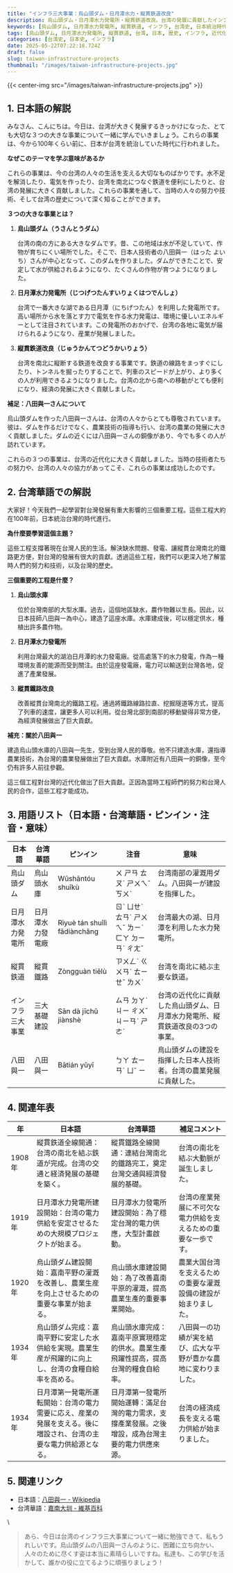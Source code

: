```yaml
---
title: "インフラ三大事業：烏山頭ダム・日月潭水力・縦貫鉄道改良"
description: 烏山頭ダム・日月潭水力発電所・縦貫鉄道改良。台湾の発展に貢献したインフラ三大事業を、小学生にもわかりやすく解説します。
keywords: [烏山頭ダム, 日月潭水力発電所, 縦貫鉄道, インフラ, 台湾史, 日本統治時代]
tags: [烏山頭ダム, 日月潭水力発電所, 縦貫鉄道, 台湾, 日本, 歴史, インフラ, 近代化]
categories: [台湾史, 日本史, インフラ]
date: 2025-05-22T07:22:18.724Z
draft: false
slug: taiwan-infrastructure-projects
thumbnail: "/images/taiwan-infrastructure-projects.jpg"
---
```


{{< center-img src="/images/taiwan-infrastructure-projects.jpg" >}}

## 1. 日本語の解説

みなさん、こんにちは。今日は、台湾が大きく発展するきっかけになった、とても大切な３つの大きな事業について一緒に学んでいきましょう。これらの事業は、今から100年くらい前に、日本が台湾を統治していた時代に行われました。

**なぜこのテーマを学ぶ意味があるか**

これらの事業は、今の台湾の人々の生活を支える大切なものばかりです。水不足を解消したり、電気を作ったり、台湾を南北につなぐ鉄道を便利にしたりと、台湾の発展に大きく貢献しました。これらの事業を通して、当時の人々の努力や技術、そして台湾の歴史について深く知ることができます。

**３つの大きな事業とは？**

1.  **烏山頭ダム（うさんとうダム）**

    台湾の南の方にある大きなダムです。昔、この地域は水が不足していて、作物が育ちにくい場所でした。そこで、日本人技術者の八田與一（はった よいち）さんが中心となって、このダムを作りました。ダムができたことで、安定して水が供給されるようになり、たくさんの作物が育つようになりました。
2.  **日月潭水力発電所（じつげつたんすいりょくはつでんしょ）**

    台湾で一番大きな湖である日月潭（にちげつたん）を利用した発電所です。高い場所から水を落とす力で電気を作る水力発電は、環境に優しいエネルギーとして注目されています。この発電所のおかげで、台湾の各地に電気が届けられるようになり、産業が発展しました。
3.  **縦貫鉄道改良（じゅうかんてつどうかいりょう）**

    台湾を南北に縦断する鉄道を改良する事業です。鉄道の線路をまっすぐにしたり、トンネルを掘ったりすることで、列車のスピードが上がり、より多くの人が利用できるようになりました。台湾の北から南への移動がとても便利になり、経済の発展に大きく貢献しました。

**補足：八田與一さんについて**

烏山頭ダムを作った八田與一さんは、台湾の人々からとても尊敬されています。彼は、ダムを作るだけでなく、農業技術の指導も行い、台湾の農業の発展に大きく貢献しました。ダムの近くには八田與一さんの銅像があり、今でも多くの人が訪れています。

これらの３つの事業は、台湾の近代化に大きく貢献しました。当時の技術者たちの努力や、台湾の人々の協力があってこそ、これらの事業は成功したのです。

## 2. 台湾華語での解説

大家好！今天我們一起學習對台灣發展有重大影響的三個重要工程。這些工程大約在100年前，日本統治台灣的時代進行。

**為什麼要學習這個主題？**

這些工程支撐著現在台灣人民的生活。解決缺水問題、發電、讓縱貫台灣南北的鐵路更方便，對台灣的發展有很大的貢獻。透過這些工程，我們可以更深入地了解當時人們的努力和技術，以及台灣的歷史。

**三個重要的工程是什麼？**

1.  **烏山頭水庫**

    位於台灣南部的大型水庫。過去，這個地區缺水，農作物難以生長。因此，以日本技師八田與一為中心，建造了這座水庫。水庫建成後，可以穩定供水，種植出許多農作物。
2.  **日月潭水力發電所**

    利用台灣最大的湖泊日月潭的水力發電廠。從高處落下的水力發電，作為一種環境友善的能源而受到關注。由於這座發電廠，電力可以輸送到台灣各地，促進了產業發展。
3.  **縱貫鐵路改良**

    改善縱貫台灣南北的鐵路工程。通過將鐵路線路拉直、挖掘隧道等方式，提高了列車的速度，讓更多人可以利用。從台灣北部到南部的移動變得非常方便，為經濟發展做出了巨大貢獻。

**補充：關於八田與一**

建造烏山頭水庫的八田與一先生，受到台灣人民的尊敬。他不只建造水庫，還指導農業技術，為台灣的農業發展做出了巨大貢獻。水庫附近有八田與一的銅像，至今仍有許多人前往參觀。

這三個工程對台灣的近代化做出了巨大貢獻。正因為當時工程師們的努力和台灣人民的合作，這些工程才能成功。

## 3. 用語リスト（日本語・台湾華語・ピンイン・注音・意味）

| 日本語       | 台湾華語       | ピンイン      | 注音       | 意味                                                     |
| ----------- | ----------- | ----------- | ----------- | --------------------------------------------------------- |
| 烏山頭ダム    | 烏山頭水庫    | Wūshāntóu shuǐkù | ㄨ ㄕㄢ ㄊㄡˊ ㄕㄨㄟˇ ㄎㄨˋ | 台湾南部の灌漑用ダム。八田與一が建設を指揮した。                                 |
| 日月潭水力発電所 | 日月潭水力發電廠 | Rìyuè tán shuǐlì fādiànchǎng | ㄖˋ ㄩㄝˋ ㄊㄢˊ ㄕㄨㄟˇ ㄌㄧˋ ㄈㄚ ㄉㄧㄢˋ ㄔㄤˇ | 台湾最大の湖、日月潭を利用した水力発電所。                                   |
| 縦貫鉄道     | 縱貫鐵路     | Zòngguàn tiělù | ㄗㄨㄥˋ ㄍㄨㄢˋ ㄊㄧㄝˇ ㄌㄨˋ | 台湾を南北に結ぶ主要な鉄道。                                            |
| インフラ三大事業 | 三大基礎建設  | Sān dà jīchǔ jiànshè | ㄙㄢ ㄉㄚˋ ㄐㄧ ㄔㄨˇ ㄐㄧㄢˋ ㄕㄜˋ | 台湾の近代化に貢献した烏山頭ダム、日月潭水力発電所、縦貫鉄道改良の3つの事業。                   |
| 八田與一     | 八田與一     | Bātián yǔyī | ㄅㄚ ㄊㄧㄢˊ ㄩˇ ㄧ | 烏山頭ダムの建設を指揮した日本人技術者。台湾の農業発展に貢献した。                     |

## 4. 関連年表

| 年     | 日本語                                                                                                    | 台湾華語                                                                                                | 補足コメント                                                                               |
| ------ | ----------------------------------------------------------------------------------------------------- | ----------------------------------------------------------------------------------------------------- | ---------------------------------------------------------------------------------------- |
| 1908年 | 縦貫鉄道全線開通：台湾の南北を結ぶ鉄道が完成。台湾の交通と経済発展の基礎を築く。                                                                                                | 縱貫鐵路全線開通：連結台灣南北的鐵路完工，奠定台灣交通與經濟發展的基礎。                                                                      | 台湾の南北を結ぶ大動脈が誕生しました。                                                                   |
| 1919年 | 日月潭水力発電所建設開始：台湾の電力供給を安定させるための大規模プロジェクトが始まる。                                                                                         | 日月潭水力發電所建設開始：為了穩定台灣的電力供應，大型計畫啟動。                                                                           | 台湾の産業発展に不可欠な電力供給を支えるための重要な一歩です。                                                         |
| 1920年 | 烏山頭ダム建設開始：嘉南平野の灌漑を改善し、農業生産を向上させるための重要な事業が始まる。                                                                                   | 烏山頭水庫建設開始：為了改善嘉南平原的灌溉，提高農業生產的重要事業開始。                                                                      | 農業大国台湾を支えるための重要な灌漑設備の建設が始まりました。                                                               |
| 1934年 | 烏山頭ダム完成：嘉南平野に安定した水供給を実現。農業生産が飛躍的に向上し、台湾の食糧自給率を高める。                                                                               | 烏山頭水庫完成：嘉南平原實現穩定的供水。農業生產飛躍性提高，提高台灣的糧食自給率。                                                                  | 八田與一の功績が実を結び、広大な平野が豊かな農地に変わりました。                                                                 |
| 1934年 | 日月潭第一発電所運転開始：台湾の電力需要に応え、産業の発展を支える。後に増設され、台湾の主要な電力供給源となる。                                                                       | 日月潭第一發電所開始運轉：滿足台灣的電力需求，支撐產業發展。之後增設，成為台灣主要的電力供應來源。                                                               | 台湾の経済成長を支える電力供給が始まりました。                                                                     |

## 5. 関連リンク

*   日本語：[八田與一 - Wikipedia](https://ja.wikipedia.org/wiki/%E5%85%AB%E7%94%B0%E8%88%87%E4%B8%80)
*   台湾華語：[嘉南大圳 - 維基百科](https://zh.wikipedia.org/zh-tw/%E5%98%89%E5%8D%97%E5%A4%A7%E5%9C%B3)

\
>あら、今日は台湾のインフラ三大事業について一緒に勉強できて、私もうれしいです。烏山頭ダムの八田與一さんのように、困難に立ち向かい、人々のために尽くす姿は本当に素晴らしいですね。私達も、この学びを活かして、誰かの役に立てるように頑張りましょう！
